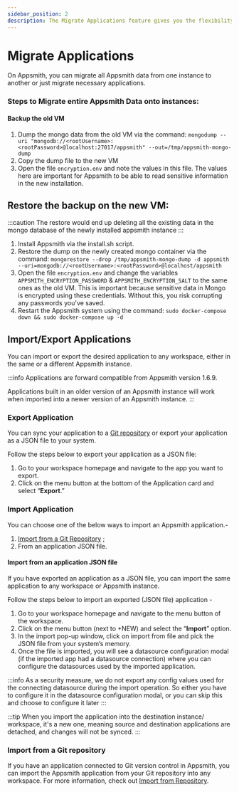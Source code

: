 ```yaml
---
sidebar_position: 2
description: The Migrate Applications feature gives you the flexibility to move your Appsmith applications and data from one instance to another. You may choose to migrate all or specific applications as needed.
---
```


# Migrate Applications

On Appsmith, you can migrate all Appsmith data from one instance to another or just migrate necessary applications.

### **Steps to Migrate entire Appsmith Data onto instances:**

#### **Backup the old VM**

1. Dump the mongo data from the old VM via the command: `mongodump --uri "mongodb://<rootUsername>:<rootPassword>@localhost:27017/appsmith" --out=/tmp/appsmith-mongo-dump`
2. Copy the dump file to the new VM
3. Open the file `encryption.env` and note the values in this file. The values here are important for Appsmith to be able to read sensitive information in the new installation.

## **Restore the backup on the new VM:**

:::caution
The restore would end up deleting all the existing data in the mongo database of the newly installed appsmith instance
:::

1. Install Appsmith via the install.sh script.
2. Restore the dump on the newly created mongo container via the command: `mongorestore --drop /tmp/appsmith-mongo-dump -d appsmith --uri=mongodb://<rootUsername>:<rootPassword>@localhost/appsmith`
3. Open the file `encryption.env` and change the variables `APPSMITH_ENCRYPTION_PASSWORD` & `APPSMITH_ENCRYPTION_SALT` to the same ones as the old VM. This is important because sensitive data in Mongo is encrypted using these credentials. Without this, you risk corrupting any passwords you've saved.
4. Restart the Appsmith system using the command: `sudo docker-compose down && sudo docker-compose up -d`

## Import/Export Applications

You can import or export the desired application to any workspace, either in the same or a different Appsmith instance.

:::info
Applications are forward compatible from Appsmith version 1.6.9.

Applications built in an older version of an Appsmith instance will work when imported into a newer version of an Appsmith instance.
:::



 <VideoEmbed host="youtube" videoId="2JuJ0v56ztw" title="Import/Export Apps on Appsmith" caption="Import/Export Apps on Appsmith"/>



### Export Application

You can sync your application to a [Git repository](/advanced-concepts/version-control-with-git) or export your application as a JSON file to your system.

Follow the steps below to export your application as a JSON file:

1. Go to your workspace homepage and navigate to the app you want to export.
2. Click on the menu button at the bottom of the Application card and select “**Export**.”




 <VideoEmbed host="youtube" videoId="lBMP9MQHdCQ" title="How to export an app" caption="How to export an app"/>


### Import Application

You can choose one of the below ways to import an Appsmith application.-

1. [Import from a Git Repository](backup-restore.md#import-from-a-git-repository) ;
2. From an application JSON file.

#### Import from an application JSON file

If you have exported an application as a JSON file, you can import the same application to any workspace or Appsmith instance.

Follow the steps below to import an exported (JSON file) application -

1. Go to your workspace homepage and navigate to the menu button of the workspace.
2. Click on the menu button (next to +NEW) and select the “**Import**” option.
3. In the import pop-up window, click on import from file and pick the JSON file from your system’s memory.
4. Once the file is imported, you will see a datasource configuration modal (if the imported app had a datasource connection) where you can configure the datasources used by the imported application.

:::info
As a security measure, we do not export any config values used for the connecting datasource during the import operation. So either you have to configure it in the datasource configuration modal, or you can skip this and choose to configure it later
:::



 <VideoEmbed host="youtube" videoId="bhzGIdXq2Z4" title="How to import an app" caption="How to import an app"/>

:::tip
When you import the application into the destination instance/ workspace, it's a new one, meaning source and destination applications are detached, and changes will not be synced.
:::

### Import from a Git repository

If you have an application connected to Git version control in Appsmith, you can import the Appsmith application from your Git repository into any workspace. For more information, check out [Import from Repository](/advanced-concepts/version-control-with-git/import-from-repository).
